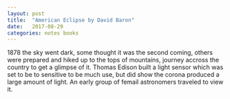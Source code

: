 ```yaml
---
layout: post
title:  "American Eclipse by David Baron"
date:   2017-08-29
categories: notes books
---
```

1878 the sky went dark, some thought it was the second coming, others were prepared and hiked up to the tops of mountains, journey accross the country to get a glimpse of it. Thomas Edison built a light sensor which was set to be to sensitive to be much use, but did show the corona produced a large amount of light. An early group of femail astronomers traveled to view it.

